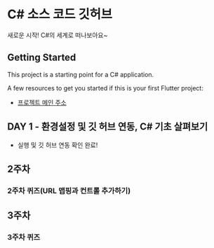 # C# 소스 코드 깃허브

새로운 시작! C#의 세계로 떠나보아요~

## Getting Started

This project is a starting point for a C# application.

A few resources to get you started if this is your first Flutter project:

- [프로젝트 메인 주소](https://github.com/Minju0980/SPRING_20240980)

## DAY 1 - 환경설정 및 깃 허브 연동, C# 기초 살펴보기

- 실행 및 깃 허브 연동 확인 완료!

## 2주차

### 2주차 퀴즈(URL 맵핑과 컨트롤 추가하기)



## 3주차

### 3주차 퀴즈
